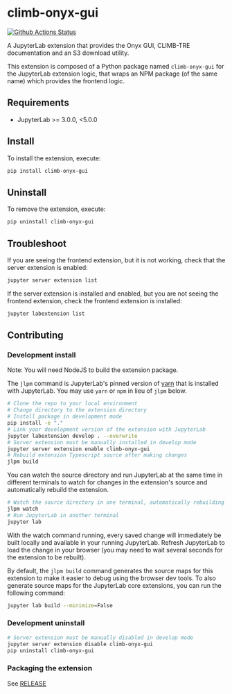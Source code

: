 # climb-onyx-gui

[![Github Actions Status](https://github.com/CLIMB-TRE/onyx-extension/workflows/Build/badge.svg)](https://github.com/CLIMB-TRE/onyx-extension/actions/workflows/build.yml)

A JupyterLab extension that provides the Onyx GUI, CLIMB-TRE documentation and an S3 download utility.

This extension is composed of a Python package named `climb-onyx-gui` for the JupyterLab extension logic, that wraps an NPM package (of the same name) which provides the frontend logic.

## Requirements

- JupyterLab >= 3.0.0, <5.0.0

## Install

To install the extension, execute:

```bash
pip install climb-onyx-gui
```

## Uninstall

To remove the extension, execute:

```bash
pip uninstall climb-onyx-gui
```

## Troubleshoot

If you are seeing the frontend extension, but it is not working, check that the server extension is enabled:

```bash
jupyter server extension list
```

If the server extension is installed and enabled, but you are not seeing the frontend extension, check the frontend extension is installed:

```bash
jupyter labextension list
```

## Contributing

### Development install

Note: You will need NodeJS to build the extension package.

The `jlpm` command is JupyterLab's pinned version of [yarn](https://yarnpkg.com/) that is installed with JupyterLab. You may use `yarn` or `npm` in lieu of `jlpm` below.

```bash
# Clone the repo to your local environment
# Change directory to the extension directory
# Install package in development mode
pip install -e "."
# Link your development version of the extension with JupyterLab
jupyter labextension develop . --overwrite
# Server extension must be manually installed in develop mode
jupyter server extension enable climb-onyx-gui
# Rebuild extension Typescript source after making changes
jlpm build
```

You can watch the source directory and run JupyterLab at the same time in different terminals to watch for changes in the extension's source and automatically rebuild the extension.

```bash
# Watch the source directory in one terminal, automatically rebuilding when needed
jlpm watch
# Run JupyterLab in another terminal
jupyter lab
```

With the watch command running, every saved change will immediately be built locally and available in your running JupyterLab. Refresh JupyterLab to load the change in your browser (you may need to wait several seconds for the extension to be rebuilt).

By default, the `jlpm build` command generates the source maps for this extension to make it easier to debug using the browser dev tools. To also generate source maps for the JupyterLab core extensions, you can run the following command:

```bash
jupyter lab build --minimize=False
```

### Development uninstall

```bash
# Server extension must be manually disabled in develop mode
jupyter server extension disable climb-onyx-gui
pip uninstall climb-onyx-gui
```

### Packaging the extension

See [RELEASE](RELEASE.md)
